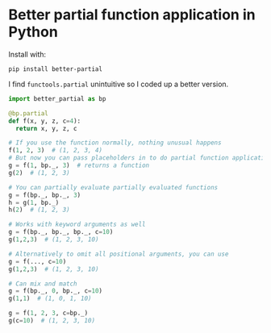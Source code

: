 # Better partial function application in Python

Install with:

```
pip install better-partial
```

I find `functools.partial` unintuitive so I coded up a better version.

```python
import better_partial as bp

@bp.partial
def f(x, y, z, c=4):
  return x, y, z, c

# If you use the function normally, nothing unusual happens
f(1, 2, 3)  # (1, 2, 3, 4)
# But now you can pass placeholders in to do partial function application!
g = f(1, bp._, 3)  # returns a function
g(2)  # (1, 2, 3)

# You can partially evaluate partially evaluated functions
g = f(bp._, bp._, 3)
h = g(1, bp._)
h(2)  # (1, 2, 3)

# Works with keyword arguments as well
g = f(bp._, bp._, bp._, c=10)
g(1,2,3)  # (1, 2, 3, 10)

# Alternatively to omit all positional arguments, you can use
g = f(..., c=10)
g(1,2,3)  # (1, 2, 3, 10)

# Can mix and match
g = f(bp._, 0, bp._, c=10)
g(1,1)  # (1, 0, 1, 10)

g = f(1, 2, 3, c=bp._)
g(c=10)  # (1, 2, 3, 10)
```
